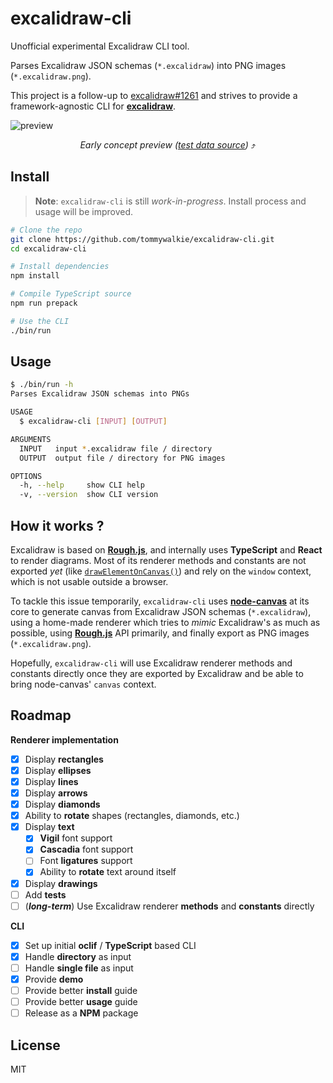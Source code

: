 # excalidraw-cli
Unofficial experimental Excalidraw CLI tool.

Parses Excalidraw JSON schemas (`*.excalidraw`) into PNG images (`*.excalidraw.png`).

This project is a follow-up to [excalidraw#1261](https://github.com/excalidraw/excalidraw/issues/1261) and strives to provide a framework-agnostic CLI for **[excalidraw](https://github.com/excalidraw/excalidraw)**.

![preview](https://raw.githubusercontent.com/tommywalkie/excalidraw-cli/master/.github/assets/demo.gif)

<center><em>Early concept preview (<a href="https://github.com/tommywalkie/excalidraw-cli/blob/master/.github/assets/test.excalidraw">test data source</a>)</em> ⤴️</center>

## Install

> **Note**: `excalidraw-cli` is still _work-in-progress_. Install process and usage will be improved.

```bash
# Clone the repo
git clone https://github.com/tommywalkie/excalidraw-cli.git
cd excalidraw-cli

# Install dependencies
npm install

# Compile TypeScript source
npm run prepack

# Use the CLI
./bin/run
```

## Usage

```bash
$ ./bin/run -h
Parses Excalidraw JSON schemas into PNGs

USAGE
  $ excalidraw-cli [INPUT] [OUTPUT]

ARGUMENTS
  INPUT   input *.excalidraw file / directory
  OUTPUT  output file / directory for PNG images

OPTIONS
  -h, --help     show CLI help
  -v, --version  show CLI version
```

## How it works ?

Excalidraw is based on [**Rough.js**](https://roughjs.com/), and internally uses **TypeScript** and **React** to render diagrams. Most of its renderer methods and constants are not exported _yet_ (like [`drawElementOnCanvas()`](https://github.com/excalidraw/excalidraw/blob/046c0818c5b39b78c70646b5f9a1c28f31787694/src/renderer/renderElement.ts#L86-L153)) and rely on the `window` context, which is not usable outside a browser.

To tackle this issue temporarily, `excalidraw-cli` uses **[node-canvas](https://github.com/Automattic/node-canvas)** at its core to generate canvas from Excalidraw JSON schemas (`*.excalidraw`), using a home-made renderer which tries to _mimic_ Excalidraw's as much as possible, using [**Rough.js**](https://roughjs.com/) API primarily, and finally export as PNG images (`*.excalidraw.png`).

Hopefully, `excalidraw-cli` will use Excalidraw renderer methods and constants directly once they are exported by Excalidraw and be able to bring node-canvas' `canvas` context.

## Roadmap

**Renderer implementation**

- [x] Display **rectangles**
- [x] Display **ellipses**
- [x] Display **lines**
- [x] Display **arrows**
- [x] Display **diamonds**
- [x] Ability to **rotate** shapes (rectangles, diamonds, etc.)
- [x] Display **text**
  - [x] **Vigil** font support
  - [x] **Cascadia** font support
  - [ ] Font **ligatures** support
  - [x] Ability to **rotate** text around itself
- [x] Display **drawings**
- [ ] Add **tests**
- [ ] (**_long-term_**) Use Excalidraw renderer **methods** and **constants** directly

**CLI**

- [x] Set up initial **oclif** / **TypeScript** based CLI
- [x] Handle **directory** as input
- [ ] Handle **single file** as input
- [x] Provide **demo**
- [ ] Provide better **install** guide
- [ ] Provide better **usage** guide
- [ ] Release as a **NPM** package

## License

MIT